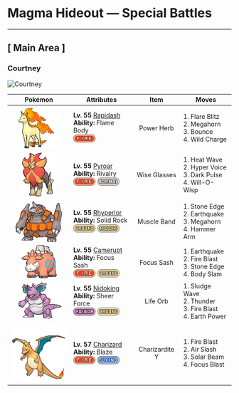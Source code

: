 # Magma Hideout — Special Battles

---

## [ Main Area ]

### Courtney

![Courtney](../assets/important_trainers/courtney.png "Courtney")

| Pokémon | Attributes | Item | Moves |
|:-------:|------------|:----:|-------|
| ![Rapidash](../../assets/sprites/rapidash/front.gif "Rapidash: Rapidash usually can be seen casually cantering in the fields and plains. However, when this Pokémon turns serious, its fiery manes flare and blaze as it gallops its way up to 150 mph.") | **Lv. 55** [Rapidash](../../pokemon/rapidash.md)<br>**Ability:** Flame Body<br>![fire](../../assets/types/fire.png) | Power Herb | 1. Flare Blitz<br>2. Megahorn<br>3. Bounce<br>4. Wild Charge |
| ![Pyroar](../../assets/sprites/pyroar/front.gif "Pyroar: With fiery breath of more than 10,000 degrees Fahrenheit, they viciously threaten any challenger. The females protect the pride’s cubs.") | **Lv. 55** [Pyroar](../../pokemon/pyroar.md)<br>**Ability:** Rivalry<br>![fire](../../assets/types/fire.png) ![normal](../../assets/types/normal.png) | Wise Glasses | 1. Heat Wave<br>2. Hyper Voice<br>3. Dark Pulse<br>4. Will-O-Wisp |
| ![Rhyperior](../../assets/sprites/rhyperior/front.gif "Rhyperior: It puts rocks in holes in its palms and uses its muscles to shoot them. Geodude are shot at rare times.") | **Lv. 55** [Rhyperior](../../pokemon/rhyperior.md)<br>**Ability:** Solid Rock<br>![ground](../../assets/types/ground.png) ![rock](../../assets/types/rock.png) | Muscle Band | 1. Stone Edge<br>2. Earthquake<br>3. Megahorn<br>4. Hammer Arm |
| ![Camerupt](../../assets/sprites/camerupt/front.gif "Camerupt: The humps on Camerupt’s back are formed by a transformation of its bones. They sometimes blast out molten magma. This Pokémon apparently erupts often when it is enraged.") | **Lv. 55** [Camerupt](../../pokemon/camerupt.md)<br>**Ability:** Focus Sash<br>![fire](../../assets/types/fire.png) ![ground](../../assets/types/ground.png) | Focus Sash | 1. Earthquake<br>2. Fire Blast<br>3. Stone Edge<br>4. Body Slam |
| ![Nidoking](../../assets/sprites/nidoking/front.gif "Nidoking: Nidoking’s thick tail packs enormously destructive power. With one swing, it can topple a metal transmission tower. Once this Pokémon goes on a rampage, there is no stopping it.") | **Lv. 55** [Nidoking](../../pokemon/nidoking.md)<br>**Ability:** Sheer Force<br>![poison](../../assets/types/poison.png) ![ground](../../assets/types/ground.png) | Life Orb | 1. Sludge Wave<br>2. Thunder<br>3. Fire Blast<br>4. Earth Power |
| ![Charizard](../../assets/sprites/charizard/front.gif "Charizard: Charizard flies around the sky in search of powerful opponents. It breathes fire of such great heat that it melts anything. However, it never turns its fiery breath on any opponent weaker than itself.") | **Lv. 57** [Charizard](../../pokemon/charizard.md)<br>**Ability:** Blaze<br>![fire](../../assets/types/fire.png) ![flying](../../assets/types/flying.png) | Charizardite Y | 1. Fire Blast<br>2. Air Slash<br>3. Solar Beam<br>4. Focus Blast |

